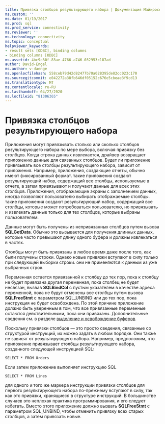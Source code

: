 ```yaml
---
title: Привязка столбцов результирующего набора | Документация Майкрософт
ms.custom: ''
ms.date: 01/19/2017
ms.prod: sql
ms.prod_service: connectivity
ms.reviewer: ''
ms.technology: connectivity
ms.topic: conceptual
helpviewer_keywords:
- result sets [ODBC], binding columns
- binding columns [ODBC]
ms.assetid: 4bc9c30f-83ae-4766-a746-032953c187ad
author: David-Engel
ms.author: v-daenge
ms.openlocfilehash: 558ceb79d42d82477b70a028395de82cc023c170
ms.sourcegitcommit: e042272a38fb646df05152c676e5cbeae3f9cd13
ms.translationtype: MT
ms.contentlocale: ru-RU
ms.lasthandoff: 04/27/2020
ms.locfileid: "81306365"
---
```

# <a name="binding-result-set-columns"></a>Привязка столбцов результирующего набора
Приложения могут привязывать столько или сколько столбцов результирующего набора по мере выбора, включая привязку без столбцов. Когда строка данных извлекается, драйвер возвращает приложению данные для связанных столбцов. Будет ли приложение привязывать все столбцы результирующего набора, зависит от приложения. Например, приложения, создающие отчеты, обычно имеют фиксированный формат. такие приложения создают результирующий набор, содержащий все столбцы, используемые в отчете, а затем привязывают и получают данные для всех этих столбцов. Приложения, отображающие экраны с заполнением данных, иногда позволяют пользователю выбирать отображаемые столбцы. такие приложения создают результирующий набор, содержащий все столбцы, которые может потребоваться пользователю, но привязывать и извлекать данные только для тех столбцов, которые выбраны пользователем.  
  
 Данные могут быть получены из непривязанных столбцов путем вызова **SQLGetData**. Обычно это вызывается для получения длинных данных, которые часто превышают длину одного буфера и должны извлекаться в частях.  
  
 Столбцы могут быть привязаны в любое время даже после того, как были получены строки. Однако новые привязки вступают в силу только при следующей выборки строки. они не применяются к данным из уже выбранных строк.  
  
 Переменная остается привязанной к столбцу до тех пор, пока к столбцу не будет привязана другая переменная, пока столбец не будет несвязан, вызвав **SQLBindCol** с пустым указателем в качестве адреса переменной, пока не будут отменены все столбцы путем вызова **SQLFreeStmt** с параметром SQL_UNBIND или до тех пор, пока инструкция не будет освобождена. По этой причине приложение должно быть уверенным в том, что все привязанные переменные остаются действительными, пока они привязаны. Дополнительные сведения см. в разделе [выделение и освобождение буферов](../../../odbc/reference/develop-app/allocating-and-freeing-buffers.md).  
  
 Поскольку привязки столбцов — это просто сведения, связанные со структурой инструкций, их можно задать в любом порядке. Они также не зависят от результирующего набора. Например, предположим, что приложение привязывает столбцы результирующего набора, созданного следующей инструкцией SQL:  
  
```  
SELECT * FROM Orders  
```  
  
 Если затем приложение выполняет инструкцию SQL  
  
```  
SELECT * FROM Lines  
```  
  
 для одного и того же маркера инструкции привязки столбцов для первого результирующего набора по-прежнему вступают в силу, так как это привязки, хранящиеся в структуре инструкций. В большинстве случаев это неплохая практика программирования, и его следует избегать. Вместо этого приложение должно вызвать **SQLFreeStmt** с параметром SQL_UNBIND, чтобы отменить привязку всех старых столбцов, а затем привязать новые.
